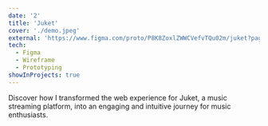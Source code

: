 ```yaml
---
date: '2'
title: 'Juket'
cover: './demo.jpeg'
external: 'https://www.figma.com/proto/P8K8ZoxlZWWCVefvTQu02m/juket?page-id=0%3A1&node-id=1-2&mode=design&t=hMsQZS8HKqxY2EzR-1'
tech:
  - Figma
  - Wireframe
  - Prototyping
showInProjects: true
---
```


Discover how I transformed the web experience for Juket, a music streaming platform, into an engaging and intuitive journey for music enthusiasts.
